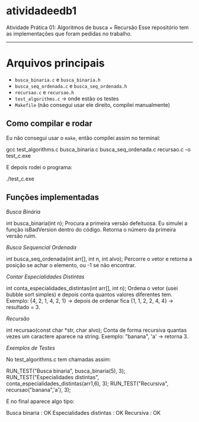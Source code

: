 # atividadeedb1
Atividade Prática 01: Algoritmos de busca + Recursão
Esse repositório tem as implementações que foram pedidas no trabalho.  


---

# Arquivos principais
- `busca_binaria.c` e `busca_binaria.h`
- `busca_seq_ordenada.c` e `busca_seq_ordenada.h`
- `recursao.c` e `recursao.h`
- `test_algorithms.c` → onde estão os testes
- `Makefile` (não consegui usar ele direito, compilei manualmente)



## Como compilar e rodar
Eu não consegui usar o `make`, então compilei assim no terminal:

gcc test_algorithms.c busca_binaria.c busca_seq_ordenada.c recursao.c -o test_c.exe



E depois rodei o programa:

./test_c.exe



## Funções implementadas

 *Busca Binária*

int busca_binaria(int n);
Procura a primeira versão defeituosa. Eu simulei a função isBadVersion dentro do código.
Retorna o número da primeira versão ruim.

 *Busca Sequencial Ordenada*

int busca_seq_ordenada(int arr[], int n, int alvo);
Percorre o vetor e retorna a posição se achar o elemento, ou -1 se não encontrar.

 *Contar Especialidades Distintas*

int conta_especialidades_distintas(int arr[], int n);
Ordena o vetor (usei bubble sort simples) e depois conta quantos valores diferentes tem.
Exemplo: {4, 2, 1, 4, 2, 1} → depois de ordenar fica {1, 1, 2, 2, 4, 4} → resultado = 3.

*Recursão*

int recursao(const char *str, char alvo);
Conta de forma recursiva quantas vezes um caractere aparece na string.
Exemplo: "banana", 'a' → retorna 3.

*Exemplos de Testes*

No test_algorithms.c tem chamadas assim:


RUN_TEST("Busca binaria", busca_binaria(5), 3);
RUN_TEST("Especialidades distintas", conta_especialidades_distintas(arr1,6), 3);
RUN_TEST("Recursiva", recursao("banana",'a'), 3);


E no final aparece algo tipo:

Busca binaria             : OK
Especialidades distintas  : OK
Recursiva                 : OK

